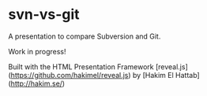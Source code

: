 # svn-vs-git

A presentation to compare Subversion and Git.

Work in progress!

Built with the HTML Presentation Framework [reveal.js] (https://github.com/hakimel/reveal.js) by [Hakim El Hattab] (http://hakim.se/)

